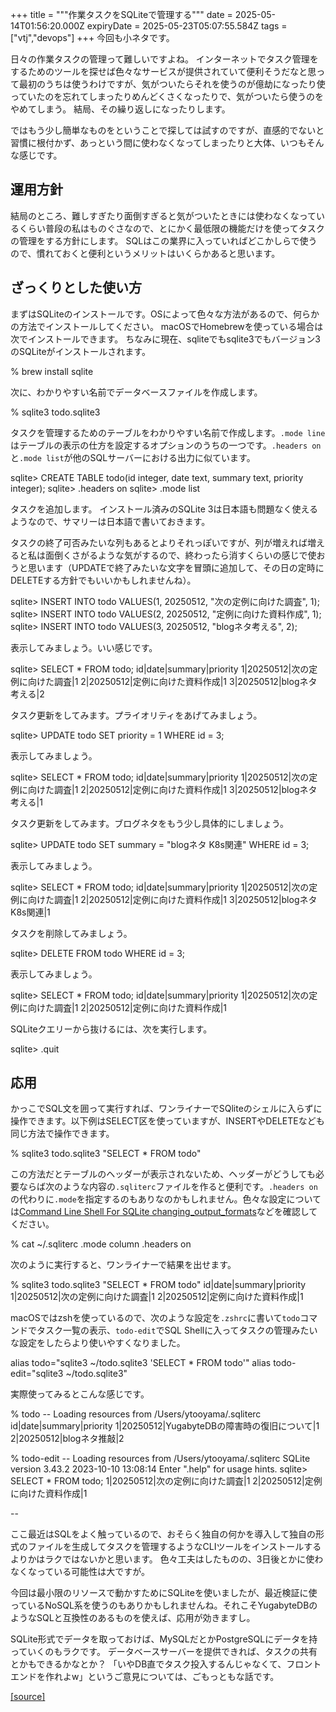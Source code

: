 +++
title = """作業タスクをSQLiteで管理する"""
date = 2025-05-14T01:56:20.000Z
expiryDate = 2025-05-23T05:07:55.584Z
tags = ["vtj","devops"]
+++
今回も小ネタです。

日々の作業タスクの管理って難しいですよね。 インターネットでタスク管理をするためのツールを探せば色々なサービスが提供されていて便利そうだなと思って最初のうちは使うわけですが、気がついたらそれを使うのが億劫になったり使っていたのを忘れてしまったりめんどくさくなったりで、気がついたら使うのをやめてしまう。 結局、その繰り返しになったりします。

ではもう少し簡単なものをということで探しては試すのですが、直感的でないと習慣に根付かず、あっという間に使わなくなってしまったりと大体、いつもそんな感じです。

運用方針
----

結局のところ、難しすぎたり面倒すぎると気がついたときには使わなくなっているくらい普段の私はものぐさなので、とにかく最低限の機能だけを使ってタスクの管理をする方針にします。 SQLはこの業界に入っていればどこかしらで使うので、慣れておくと便利というメリットはいくらかあると思います。

ざっくりとした使い方
----------

まずはSQLiteのインストールです。OSによって色々な方法があるので、何らかの方法でインストールしてください。 macOSでHomebrewを使っている場合は次でインストールできます。 ちなみに現在、sqliteでもsqlite3でもバージョン3のSQLiteがインストールされます。

% brew install sqlite

次に、わかりやすい名前でデータベースファイルを作成します。

% sqlite3 todo.sqlite3

タスクを管理するためのテーブルをわかりやすい名前で作成します。`.mode line`はテーブルの表示の仕方を設定するオプションのうちの一つです。`.headers on`と`.mode list`が他のSQLサーバーにおける出力に似ています。

sqlite> CREATE TABLE todo(id integer, date text, summary text, priority integer); 
sqlite> .headers on
sqlite> .mode list

タスクを追加します。 インストール済みのSQLite 3は日本語も問題なく使えるようなので、サマリーは日本語で書いておきます。

タスクの終了可否みたいな列もあるとよりそれっぽいですが、列が増えれば増えると私は面倒くさがるような気がするので、終わったら消すくらいの感じで使おうと思います（UPDATEで終了みたいな文字を冒頭に追加して、その日の定時にDELETEする方針でもいいかもしれませんね）。

sqlite> INSERT INTO todo VALUES(1, 20250512, "次の定例に向けた調査", 1); 
sqlite> INSERT INTO todo VALUES(2, 20250512, "定例に向けた資料作成", 1);
sqlite> INSERT INTO todo VALUES(3, 20250512, "blogネタ考える", 2);

表示してみましょう。いい感じです。

sqlite> SELECT \* FROM todo;
id|date|summary|priority
1|20250512|次の定例に向けた調査|1
2|20250512|定例に向けた資料作成|1
3|20250512|blogネタ考える|2

タスク更新をしてみます。プライオリティをあげてみましょう。

sqlite> UPDATE todo SET priority = 1 WHERE id = 3;

表示してみましょう。

sqlite> SELECT \* FROM todo;
id|date|summary|priority
1|20250512|次の定例に向けた調査|1
2|20250512|定例に向けた資料作成|1
3|20250512|blogネタ考える|1

タスク更新をしてみます。ブログネタをもう少し具体的にしましょう。

sqlite> UPDATE todo SET summary = "blogネタ K8s関連" WHERE id = 3;

表示してみましょう。

sqlite> SELECT \* FROM todo;
id|date|summary|priority
1|20250512|次の定例に向けた調査|1
2|20250512|定例に向けた資料作成|1
3|20250512|blogネタ K8s関連|1

タスクを削除してみましょう。

sqlite> DELETE FROM todo WHERE id = 3; 

表示してみましょう。

sqlite> SELECT \* FROM todo;
id|date|summary|priority
1|20250512|次の定例に向けた調査|1
2|20250512|定例に向けた資料作成|1

SQLiteクエリーから抜けるには、次を実行します。

sqlite> .quit

応用
--

かっこでSQL文を囲って実行すれば、ワンライナーでSQliteのシェルに入らずに操作できます。以下例はSELECT区を使っていますが、INSERTやDELETEなども同じ方法で操作できます。

% sqlite3 todo.sqlite3 "SELECT \* FROM todo"

この方法だとテーブルのヘッダーが表示されないため、ヘッダーがどうしても必要ならば次のような内容の`.sqliterc`ファイルを作ると便利です。`.headers on`の代わりに`.mode`を指定するのもありなのかもしれません。色々な設定については[Command Line Shell For SQLite changing\_output\_formats](https://sqlite.org/cli.html#changing_output_formats)などを確認してください。

% cat ~/.sqliterc
.mode column
.headers on

次のように実行すると、ワンライナーで結果を出せます。

% sqlite3 todo.sqlite3 "SELECT \* FROM todo"
id|date|summary|priority
1|20250512|次の定例に向けた調査|1
2|20250512|定例に向けた資料作成|1

macOSではzshを使っているので、次のような設定を`.zshrc`に書いて`todo`コマンドでタスク一覧の表示、`todo-edit`でSQL Shellに入ってタスクの管理みたいな設定をしたらより使いやすくなりました。

alias todo="sqlite3 ~/todo.sqlite3 'SELECT \* FROM todo'"
alias todo-edit="sqlite3 ~/todo.sqlite3"

実際使ってみるとこんな感じです。

% todo
-- Loading resources from /Users/ytooyama/.sqliterc
id|date|summary|priority
1|20250512|YugabyteDBの障害時の復旧について|1
2|20250512|blogネタ推敲|2

% todo-edit
-- Loading resources from /Users/ytooyama/.sqliterc
SQLite version 3.43.2 2023-10-10 13:08:14
Enter ".help" for usage hints.
sqlite> SELECT \* FROM todo;
1|20250512|次の定例に向けた調査|1
2|20250512|定例に向けた資料作成|1

\--

ここ最近はSQLをよく触っているので、おそらく独自の何かを導入して独自の形式のファイルを生成してタスクを管理するようなCLIツールをインストールするよりかはラクではないかと思います。 色々工夫はしたものの、3日後とかに使わなくなっている可能性は大ですが。

今回は最小限のリソースで動かすためにSQLiteを使いましたが、最近検証に使っているNoSQL系を使うのもありかもしれませんね。それこそYugabyteDBのようなSQLと互換性のあるものを使えば、応用が効きますし。

SQLite形式でデータを取っておけば、MySQLだとかPostgreSQLにデータを持っていくのもラクです。 データベースサーバーを提供できれば、タスクの共有とかもできるかなとか？ 「いやDB直でタスク投入するんじゃなくて、フロントエンドを作れよw」というご意見については、ごもっともな話です。

[[source]](https://devops-blog.virtualtech.jp/entry/20250514/1747187780)
